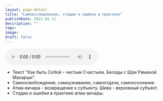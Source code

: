 ```yaml
---
layout: page-detail
title: "Самоисследование, стадии и ошибки в практике"
publishDate: 2021.01.11
description: ""
tags:
image:
draft: false
---
```


<audio title="2021.01.11 - Самоисследование, стадии и ошибки в практике.mp3" src="https://filer-api.advayta.org/v1.0/public/files/74362" controls=""></audio>

* Текст "Как быть Собой - чистым Счастьем. Беседы с Шри Раманой Махарши".
* Самоосвобождение, самоузнавание, самоотдача, самоосознание.
* Атма-вичара - возвращение к субъекту. Шива - верховный субъект.
* Стадии и ошибки в практике атма-вичары.

  
